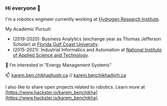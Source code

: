 ### Hi everyone 👋

I'm a robotics engineer currently working at [Hydrogen Research Institute](https://www.irh.ca/).

My Academic Pursuit:
* (2019-2020): Business Analytics (exchange year as Thomas Jefferson Scholar) at [Florida Gulf Coast University](https://www.fgcu.edu/).
* (2015-2021): Industrial Informatics and Automation at [National Institute of Applied Science and Technology](http://www.insat.rnu.tn/Fr/accueil_46_34).
 
👀 I’m interested in "Energy Management Systems" 

📫 karem.ben.chikha@uqtr.ca // karem.benchikha@irh.ca 

I also like to share open projects related to robotics. Learn more at [https://www.hackster.io/karem_benchikha](https://www.hackster.io/karem_benchikha).
